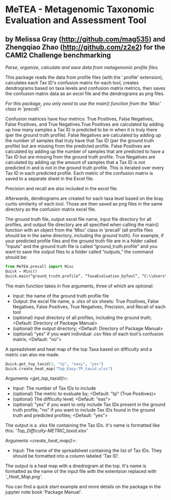 # MeTEA - Metagenomic Taxonomic Evaluation and Assessment Tool
## by Melissa Gray (http://github.com/mag535) and Zhengqiao Zhao (http://github.com/z2e2) for the CAMI2 Challenge benchmarking
*Parse, organize, calculate and save data from metagenomic profile files.*

  This package reads the data from profile files (with the '.profile' extension), calculates each Tax ID's confusion matrix for each tool, creates dendrograms based on taxa levels and confusion matrix metrics, then saves the confusion matrix data as an excel file and the dendrograms as png files.

  *For this package, you only need to use the main() function from the 'Misc' class in 'precall.'*

  Confusion matrices have four metrics: True Positives, False Negatives, False Positives, and True Negatives.True Positives are calculated by adding up how many samples a Tax ID is predicted to be in when it is truly there (per the ground truth profile). False Negatives are calculated by adding up the number of samples that truly have that Tax ID (per the ground truth profile) but are missing from the predicted profile. False Positives are calculated by adding up the number of samples that are predicted to have a Tax ID but are missing from the ground truth profile. True Negatives are calculated by adding up the amount of samples that a Tax ID is not predicted in and is not in the ground truth profile. This is iterated over every Tax ID in each predicted profile. Each metric of the confusion matrix is saved to a separate sheet in the Excel file.

  Precision and recall are also included in the excel file.

  Afterwards, dendrograms are created for each taxa level based on the bray curtis similarity of each tool. Those are then saved as png files in the same directory as the confusion matrix excel file.

  The ground truth file, output excel file name, input file directory for all profiles, and output file directory are all specified when calling the main() function with an object from the  ‘Misc’ class in ‘precall’ (all profile files should be in the same directory, including the ground truth). 
  For example, if your predicted profile files and the ground truth file are in a folder called “inputs” and the ground truth file is called “ground_truth.profile” and you want to save the output files to a folder called “outputs,” the command should be:
	
```python
from MeTEA.precall import Misc
Quick = Misc()
Quick.main(“ground_truth.profile”, “TaxaEvaluation_byTool”, “C:\\Users\\user\\inputs”, “C:\\Users\\user\\outputs”)
```
	

The main function takes in five arguments, three of which are optional:
- Input: the name of the ground truth profile file
- Output: the excel file name, a .xlsx of six sheets: True Positives, False Negatives, False Positives, True Negatives, Precision, and Recall of each tool
- (optional) input directory of all profiles, including the ground truth; <Default: Directory of Package Manual>
- (optional) the output directory; <Default: Directory of Package Manual>
- (optional) "yes" if you want individual .csv files of each tool's confusion matrix; <Default: "no">


A spreadsheet and heat map of the top Taxa based on difficulty and a metric can also me made.

```python
Quick.get_top_taxid(3, "tp", "easy", "yes")
Quick.create_heat_map("Top_Easy-TP_taxid.xlsx")
```

Arguments <*get_top_taxid()*>:
- Input: The number of Tax IDs to include
- (optional) The metric to evaluate by; <Default: "tp" (True Positives)>
- (optional) The difficulty level; <Default: "eas">
- (optional) "yes" if you want to only include Tax IDs present in the ground truth profile, "no" if you want to include Tax IDs found in the ground truth and predicted profiles; <Default: "yes">

The output is a .xlsx file containing the Tax IDs. It's name is formatted like this: *'Top_Difficulty-METRIC_taxid.xlsx'*

Arguments <*create_heat_map()*>:
- Input: The name of the spreadsheet containing the list of Tax IDs. They should be formatted into a column labeled 'Tax ID'.

The output is a heat map with a dnedrogram at the top. It's name is formatted as the name of the input file with the extentsion replaced with *'_Heat_Map.png'*.


You can find a quick start example and more details on the package in the jupyter note book 'Package Manual'.
